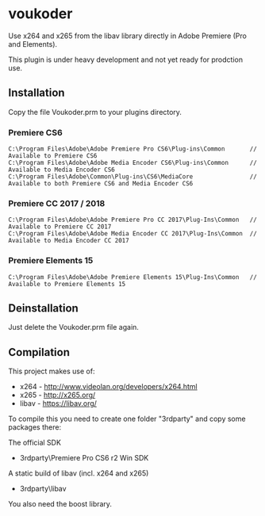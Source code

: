 # voukoder
Use x264 and x265 from the libav library directly in Adobe Premiere (Pro and Elements).

This plugin is under heavy development and not yet ready for prodction use.

## Installation

Copy the file Voukoder.prm to your plugins directory.

### Premiere CS6

    C:\Program Files\Adobe\Adobe Premiere Pro CS6\Plug-ins\Common       // Available to Premiere CS6
    C:\Program Files\Adobe\Adobe Media Encoder CS6\Plug-ins\Common      // Available to Media Encoder CS6
    C:\Program Files\Adobe\Common\Plug-ins\CS6\MediaCore                // Available to both Premiere CS6 and Media Encoder CS6

### Premiere CC 2017 / 2018

    C:\Program Files\Adobe\Adobe Premiere Pro CC 2017\Plug-Ins\Common   // Available to Premiere CC 2017
    C:\Program Files\Adobe\Adobe Media Encoder CC 2017\Plug-Ins\Common  // Available to Media Encoder CC 2017
    
### Premiere Elements 15

    C:\Program Files\Adobe\Adobe Premiere Elements 15\Plug-Ins\Common   // Available to Premiere Elements 15
    
## Deinstallation

Just delete the Voukoder.prm file again.

## Compilation

This project makes use of:

* x264 - http://www.videolan.org/developers/x264.html
* x265 - http://x265.org/
* libav - https://libav.org/

To compile this you need to create one folder "3rdparty" and copy some packages there:

The official SDK
- 3rdparty\Premiere Pro CS6 r2 Win SDK

A static build of libav (incl. x264 and x265)
- 3rdparty\libav

You also need the boost library.
